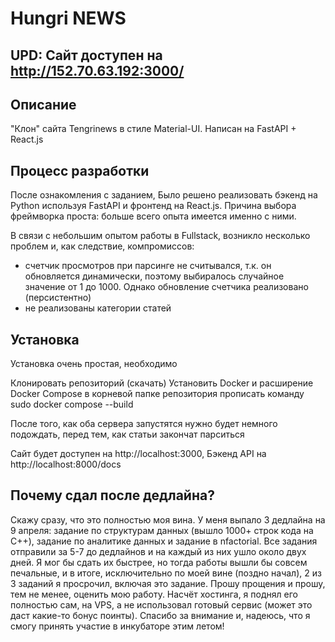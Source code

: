 # Hungri NEWS

## UPD: Сайт доступен на http://152.70.63.192:3000/

## Описание

"Клон" сайта Tengrinews в стиле Material-UI. Написан на FastAPI + React.js

## Процесс разработки

После ознакомления с заданием, Было решено реализовать бэкенд на Python используя FastAPI и фронтенд на React.js. Причина выбора фреймворка проста: больше всего опыта имеется именно с ними.

В связи с небольшим опытом работы в Fullstack, возникло несколько проблем и, как следствие, компромиссов:

-   счетчик просмотров при парсинге не считывался, т.к. он обновляется динамически, поэтому выбиралось случайное значение от 1 до 1000. Однако обновление счетчика реализовано (персистентно)
-   не реализованы категории статей

## Установка

Установка очень простая, необходимо

Клонировать репозиторий (скачать)
Установить Docker и расширение Docker Compose
в корневой папке репозитория прописать команду
sudo docker compose --build

После того, как оба сервера запустятся нужно будет немного подождать, перед тем, как статьи закончат парситься

Сайт будет доступен на http://localhost:3000, Бэкенд API на http://localhost:8000/docs

## Почему сдал после дедлайна?

Скажу сразу, что это полностью моя вина. У меня выпало 3 дедлайна на 9 апреля: задание по структурам данных (вышло 1000+ строк кода на C++), задание по аналитике данных и задание в nfactorial. Все задания отправили за 5-7 до дедлайнов и на каждый из них ушло около двух дней. Я мог бы сдать их быстрее, но тогда работы вышли бы совсем печальные, и в итоге, исключительно по моей вине (поздно начал), 2 из 3 заданий я просрочил, включая это задание. Прошу прощения и прошу, тем не менее, оценить мою работу. Насчёт хостинга, я поднял его полностью сам, на VPS, а не использовал готовый сервис (может это даст какие-то бонус поинты). Спасибо за внимание и, надеюсь, что я смогу принять участие в инкубаторе этим летом!

